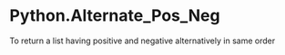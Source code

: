 # Python.Alternate_Pos_Neg
To return a list having positive and negative alternatively in same order
